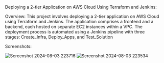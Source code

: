 Deploying a 2-tier Application on AWS Cloud Using Terraform and Jenkins:

Overview:
This project involves deploying a 2-tier application on AWS Cloud using Terraform and Jenkins. The application comprises a frontend and a backend, each hosted on separate EC2 instances within a VPC. The deployment process is automated using a Jenkins pipeline with three stages: Create_Infra, Deploy_Apps, and Test_Solution

Screenshots:

![Screenshot 2024-08-03 223716](https://github.com/user-attachments/assets/3aabffa1-4764-4976-8c34-59032d4fce35)
![Screenshot 2024-08-03 223534](https://github.com/user-attachments/assets/7a8d9dbc-8cfc-4c88-8f2e-4aeb11f0d210)
